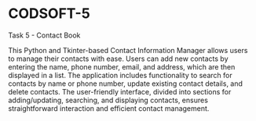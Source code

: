# CODSOFT-5

Task 5 - Contact Book

This Python and Tkinter-based Contact Information Manager allows users to manage their contacts with ease. Users can add new contacts by entering the name, phone number, email, and address, which are then displayed in a list. The application includes functionality to search for contacts by name or phone number, update existing contact details, and delete contacts. The user-friendly interface, divided into sections for adding/updating, searching, and displaying contacts, ensures straightforward interaction and efficient contact management.
